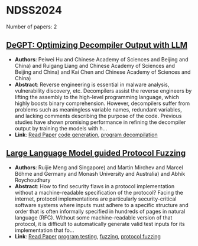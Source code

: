 # NDSS2024

Number of papers: 2

## [DeGPT: Optimizing Decompiler Output with LLM](paper_1.md)
- **Authors**: Peiwei Hu and Chinese Academy of Sciences and Beijing and China) and Ruigang Liang and Chinese Academy of Sciences and Beijing and China) and Kai Chen and Chinese Academy of Sciences and China)
- **Abstract**: Reverse engineering is essential in malware analysis, vulnerability discovery, etc. Decompilers assist the reverse engineers by lifting the assembly to the high-level programming language, which highly boosts binary comprehension. However, decompilers suffer from problems such as meaningless variable names, redundant variables, and lacking comments describing the purpose of the code. Previous studies have shown promising performance in refining the decompiler output by training the models with h...
- **Link**: [Read Paper](https://www.ndss-symposium.org/ndss-paper/degpt-optimizing-decompiler-output-with-llm)
[code generation](../../labels/code_generation.md), [program decompilation](../../labels/program_decompilation.md)

## [Large Language Model guided Protocol Fuzzing](paper_2.md)
- **Authors**: Ruijie Meng and Singapore) and Martin Mirchev and Marcel Böhme and Germany and Monash University and Australia) and Abhik Roychoudhury
- **Abstract**: How to find security flaws in a protocol implementation without a machine-readable specification of the protocol? Facing the internet, protocol implementations are particularly security-critical software systems where inputs must adhere to a specific structure and order that is often informally specified in hundreds of pages in natural language (RFC). Without some machine-readable version of that protocol, it is difficult to automatically generate valid test inputs for its implementation that fo...
- **Link**: [Read Paper](https://www.ndss-symposium.org/ndss-paper/large-language-model-guided-protocol-fuzzing)
[program testing](../../labels/program_testing.md), [fuzzing](../../labels/fuzzing.md), [protocol fuzzing](../../labels/protocol_fuzzing.md)